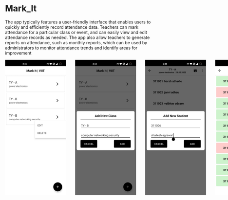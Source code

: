# Mark_It 
The app typically features a user-friendly interface that enables users to quickly and efficiently record attendance data. Teachers can mark attendance for 
a particular class or event, and can easily view and edit attendance records as needed. The app also allow teachers to generate reports on attendance, such as 
monthly reports, which can be used by administrators to monitor attendance trends and identify areas for improvement 

<div style="display: flex; gap: 30px;">
  <img src="https://github.com/shaiilesh/Mark_It/raw/master/Class_item.jpg" alt="Class Item" width="200">
  <img src="https://github.com/shaiilesh/Mark_It/raw/master/Add%20Class.jpg" alt="Class List interface" width="200">
  <img src="https://github.com/shaiilesh/Mark_It/raw/master/Add%20Students.jpg" alt="Add Students" width="200">
  <img src="https://github.com/shaiilesh/Mark_It/raw/master/Attendance.jpg" alt="Attandance" width="200">
</div>







 
